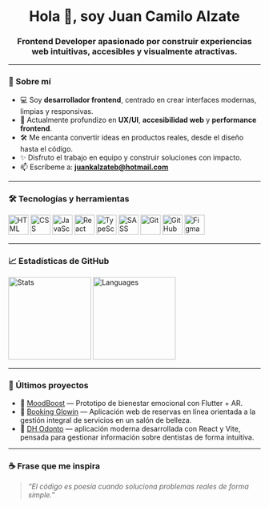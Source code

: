 <h1 align="center">Hola 👋, soy Juan Camilo Alzate</h1>
<h3 align="center">Frontend Developer apasionado por construir experiencias web intuitivas, accesibles y visualmente atractivas.</h3>

---

### 🚀 Sobre mí

- 💻 Soy **desarrollador frontend**, centrado en crear interfaces modernas, limpias y responsivas.
- 🌱 Actualmente profundizo en **UX/UI**, **accesibilidad web** y **performance frontend**.
- 🛠️ Me encanta convertir ideas en productos reales, desde el diseño hasta el código.
- ✨ Disfruto el trabajo en equipo y construir soluciones con impacto.
- 📫 Escríbeme a: **juankalzateb@hotmail.com**

---

### 🛠️ Tecnologías y herramientas

<div align="left">
  <img src="https://cdn.jsdelivr.net/gh/devicons/devicon/icons/html5/html5-original.svg" width="40" alt="HTML" />
  <img src="https://cdn.jsdelivr.net/gh/devicons/devicon/icons/css3/css3-original.svg" width="40" alt="CSS" />
  <img src="https://cdn.jsdelivr.net/gh/devicons/devicon/icons/javascript/javascript-original.svg" width="40" alt="JavaScript" />
  <img src="https://cdn.jsdelivr.net/gh/devicons/devicon/icons/react/react-original.svg" width="40" alt="React" />
  <img src="https://cdn.jsdelivr.net/gh/devicons/devicon/icons/typescript/typescript-original.svg" width="40" alt="TypeScript" />
  <img src="https://cdn.jsdelivr.net/gh/devicons/devicon/icons/sass/sass-original.svg" width="40" alt="SASS" />
  <img src="https://cdn.jsdelivr.net/gh/devicons/devicon/icons/git/git-original.svg" width="40" alt="Git" />
  <img src="https://cdn.jsdelivr.net/gh/devicons/devicon/icons/github/github-original.svg" width="40" alt="GitHub" />
  <img src="https://cdn.jsdelivr.net/gh/devicons/devicon/icons/figma/figma-original.svg" width="40" alt="Figma" />
</div>

---

### 📈 Estadísticas de GitHub

<p align="left">
  <img src="https://github-readme-stats.vercel.app/api?username=jcalzateb&show_icons=true&theme=tokyonight&hide_title=true" alt="Stats" height="165">
  <img src="https://github-readme-stats.vercel.app/api/top-langs/?username=jcalzateb&layout=compact&theme=tokyonight" alt="Languages" height="165">
</p>

---

### 🧠 Últimos proyectos

- 🔗 [MoodBoost](https://github.com/jcalzateb/moodboost) — Prototipo de bienestar emocional con Flutter + AR.
- 🔗 [Booking Glowin](https://github.com/jcalzateb/proyecto2](https://github.com/jcalzateb/Bookin-Glowin)) — Aplicación web de reservas en línea orientada a la gestión integral de servicios en un salón de belleza.
- 🔗 [DH Odonto](https://github.com/jcalzateb/proyecto3](https://github.com/jcalzateb/ctd-esp-fe3-final)) — aplicación moderna desarrollada con React y Vite, pensada para gestionar información sobre dentistas de forma intuitiva.

---

### ☕ Frase que me inspira

> _“El código es poesía cuando soluciona problemas reales de forma simple.”_
